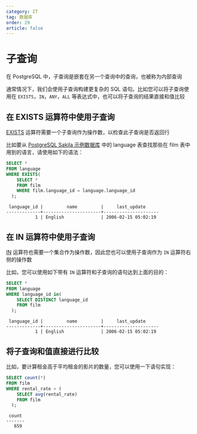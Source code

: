 ```yaml
---
category: IT
tag: 数据库
order: 29
article: false
---
```


# 子查询

在 PostgreSQL 中，子查询是嵌套在另一个查询中的查询，也被称为内部查询

通常情况下，我们会使用子查询构建更复杂的 SQL 语句。比如您可以将子查询使用在 `EXISTS`，`IN`，`ANY`，`ALL` 等表达式中，也可以将子查询的结果直接和值比较

## 在 EXISTS 运算符中使用子查询

[EXISTS](./exists.md) 运算符需要一个子查询作为操作数，以检查此子查询是否返回行

比如要从 [PostgreSQL Sakila 示例数据库](../start.md#sakila) 中的 language 表查找那些在 film 表中用到的语言，请使用如下的语法：

```sql
SELECT *
FROM language
WHERE EXISTS(
    SELECT *
    FROM film
    WHERE film.language_id = language.language_id
  );
```

```text
 language_id |         name         |     last_update
-------------+----------------------+---------------------
           1 | English              | 2006-02-15 05:02:19
```

## 在 IN 运算符中使用子查询

[IN](./in.md) 运算符也需要一个集合作为操作数，因此您也可以使用子查询作为 `IN` 运算符右侧的操作数

比如，您可以使用如下带有 `IN` 运算符和子查询的语句达到上面的目的：

```sql
SELECT *
FROM language
WHERE language_id in(
    SELECT DISTINCT language_id
    FROM film
  );
```

```text
 language_id |         name         |     last_update
-------------+----------------------+---------------------
           1 | English              | 2006-02-15 05:02:19
```

## 将子查询和值直接进行比较

比如，要计算租金高于平均租金的影片的数量，您可以使用一下语句实现：

```sql
SELECT count(*)
FROM film
WHERE rental_rate > (
    SELECT avg(rental_rate)
    FROM film
  );
```

```text
 count
-------
   659
```